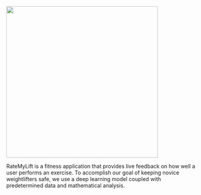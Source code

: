 <img width="400" src="https://user-images.githubusercontent.com/35157263/52171634-f3426a00-2725-11e9-9305-e9bdd226c513.jpg">

RateMyLift is a fitness application that provides live feedback on how well a user performs an exercise. To accomplish our goal of keeping novice weightlifters safe, we use a deep learning model coupled with predetermined data and mathematical analysis.
